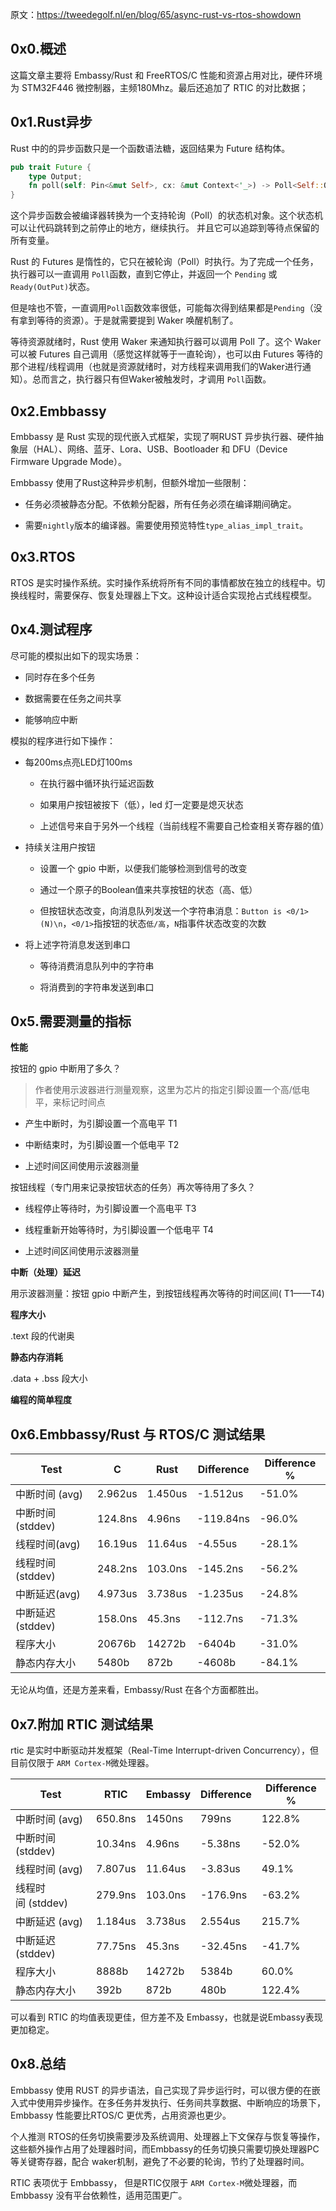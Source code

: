 原文：https://tweedegolf.nl/en/blog/65/async-rust-vs-rtos-showdown

## 0x0.概述
这篇文章主要将 Embassy/Rust 和 FreeRTOS/C 性能和资源占用对比，硬件环境为 STM32F446 微控制器，主频180Mhz。最后还追加了 RTIC 的对比数据；

## 0x1.Rust异步

Rust 中的的异步函数只是一个函数语法糖，返回结果为 Future 结构体。

```rust
pub trait Future {
    type Output;
    fn poll(self: Pin<&mut Self>, cx: &mut Context<'_>) -> Poll<Self::Output>;
}
```

这个异步函数会被编译器转换为一个支持轮询（Poll）的状态机对象。这个状态机可以让代码跳转到之前停止的地方，继续执行。 并且它可以追踪到等待点保留的所有变量。

Rust 的 Futures 是惰性的，它只在被轮询（Poll）时执行。为了完成一个任务，执行器可以一直调用 `Poll`函数，直到它停止，并返回一个 `Pending` 或`Ready(OutPut)`状态。

但是啥也不管，一直调用`Poll`函数效率很低，可能每次得到结果都是`Pending`（没有拿到等待的资源）。于是就需要提到 Waker 唤醒机制了。

等待资源就绪时，Rust 使用 Waker 来通知执行器可以调用 Poll 了。这个 Waker 可以被 Futures 自己调用（感觉这样就等于一直轮询），也可以由 Futures 等待的那个进程/线程调用（也就是资源就绪时，对方线程来调用我们的Waker进行通知）。总而言之，执行器只有但Waker被触发时，才调用 `Poll`函数。

## 0x2.Embbassy

Embbassy 是 Rust 实现的现代嵌入式框架，实现了啊RUST 异步执行器、硬件抽象层（HAL）、网络、蓝牙、Lora、USB、Bootloader 和 DFU（Device Firmware Upgrade Mode）。

Embbassy 使用了Rust这种异步机制，但额外增加一些限制：

- 任务必须被静态分配。不依赖分配器，所有任务必须在编译期间确定。
  
- 需要`nightly`版本的编译器。需要使用预览特性`type_alias_impl_trait`。
  

## 0x3.RTOS

RTOS 是实时操作系统。实时操作系统将所有不同的事情都放在独立的线程中。切换线程时，需要保存、恢复处理器上下文。这种设计适合实现抢占式线程模型。

## 0x4.测试程序

尽可能的模拟出如下的现实场景：

- 同时存在多个任务
  
- 数据需要在任务之间共享
  
- 能够响应中断
  

模拟的程序进行如下操作：

- 每200ms点亮LED灯100ms
  
  - 在执行器中循环执行延迟函数
    
  - 如果用户按钮被按下（低），led 灯一定要是熄灭状态
    
  - 上述信号来自于另外一个线程（当前线程不需要自己检查相关寄存器的值）
    
- 持续关注用户按钮
  
  - 设置一个 gpio 中断，以便我们能够检测到信号的改变
    
  - 通过一个原子的Boolean值来共享按钮的状态（高、低）
    
  - 但按钮状态改变，向消息队列发送一个字符串消息：`Button is <0/1> (N)\n`，`<0/1>`指按钮的状态`低/高`，`N`指事件状态改变的次数
    
- 将上述字符消息发送到串口
  
  - 等待消费消息队列中的字符串
    
  - 将消费到的字符串发送到串口
    

## 0x5.需要测量的指标

**性能**

按钮的 gpio 中断用了多久？

> 作者使用示波器进行测量观察，这里为芯片的指定引脚设置一个高/低电平，来标记时间点

- 产生中断时，为引脚设置一个高电平 T1
  
- 中断结束时，为引脚设置一个低电平 T2
  
- 上述时间区间使用示波器测量
  

按钮线程（专门用来记录按钮状态的任务）再次等待用了多久？

- 线程停止等待时，为引脚设置一个高电平 T3
  
- 线程重新开始等待时，为引脚设置一个低电平 T4
  
- 上述时间区间使用示波器测量
  

**中断（处理）延迟**

用示波器测量：按钮 gpio 中断产生，到按钮线程再次等待的时间区间( T1——T4)

**程序大小**

.text 段的代谢奥

**静态内存消耗**

.data + .bss 段大小

**编程的简单程度**
  

## 0x6.Embbassy/Rust 与 RTOS/C 测试结果

| Test | C   | Rust | Difference | Difference % |
| --- | --- | --- | --- | --- |
| 中断时间 (avg) | 2.962us | 1.450us | -1.512us | -51.0% |
| 中断时间 (stddev) | 124.8ns | 4.96ns | -119.84ns | -96.0% |
| 线程时间(avg) | 16.19us | 11.64us | -4.55us | -28.1% |
| 线程时间 (stddev) | 248.2ns | 103.0ns | -145.2ns | -56.2% |
| 中断延迟(avg) | 4.973us | 3.738us | -1.235us | -24.8% |
| 中断延迟(stddev) | 158.0ns | 45.3ns | -112.7ns | -71.3% |
| 程序大小 | 20676b | 14272b | -6404b | -31.0% |
| 静态内存大小 | 5480b | 872b | -4608b | -84.1% |

无论从均值，还是方差来看，Embassy/Rust 在各个方面都胜出。

## 0x7.附加 RTIC 测试结果

rtic 是实时中断驱动并发框架（Real-Time Interrupt-driven Concurrency），但目前仅限于 `ARM Cortex-M`微处理器。

| Test | RTIC | Embassy | Difference | Difference % |
| --- | --- | --- | --- | --- |
| 中断时间 (avg) | 650.8ns | 1450ns | 799ns | 122.8% |
| 中断时间 (stddev) | 10.34ns | 4.96ns | -5.38ns | -52.0% |
| 线程时间 (avg) | 7.807us | 11.64us | -3.83us | 49.1% |
| 线程时间 (stddev) | 279.9ns | 103.0ns | -176.9ns | -63.2% |
| 中断延迟 (avg) | 1.184us | 3.738us | 2.554us | 215.7% |
| 中断延迟 (stddev) | 77.75ns | 45.3ns | -32.45ns | -41.7% |
| 程序大小 | 8888b | 14272b | 5384b | 60.0% |
| 静态内存大小 | 392b | 872b | 480b | 122.4% |

可以看到 RTIC 的均值表现更佳，但方差不及 Embassy，也就是说Embassy表现更加稳定。

## 0x8.总结

Embbassy 使用 RUST 的异步语法，自己实现了异步运行时，可以很方便的在嵌入式中使用异步操作。在多任务并发执行、任务间共享数据、中断响应的场景下，Embbassy 性能要比RTOS/C 更优秀，占用资源也更少。

个人推测 RTOS的任务切换需要涉及系统调用、处理器上下文保存与恢复等操作，这些额外操作占用了处理器时间，而Embbassy的任务切换只需要切换处理器PC等关键寄存器，配合 waker机制，避免了不必要的轮询，节约了处理器时间。

RTIC 表项优于 Embbassy， 但是RTIC仅限于 `ARM Cortex-M`微处理器，而 Embbassy 没有平台依赖性，适用范围更广。

